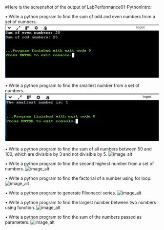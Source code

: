 #Here is the screenshot of the output of LabPerformance01-PythonIntro:

• Write a python program to find the sum of odd and even numbers from a set of numbers.
![image_alt](https://github.com/ZakariaHossainCSE/Artificial-Intelligence-Lab/blob/97602b1b02c5b2e61fd7558ec4acaec2b942ff6e/Even_Odd.png)

• Write a python program to find the smallest number from a set of numbers.
![image_alt](https://github.com/ZakariaHossainCSE/Artificial-Intelligence-Lab/blob/e8dde1fc5546037c81f47d7b9e6bfa0fc3271e48/Smallest_number.png)

• Write a python program to find the sum of all numbers between 50 and 100, which are divisible by 3 and
not divisible by 5.
![image_alt](image_url)

• Write a python program to find the second highest number from a set of numbers.
![image_alt](image_url)

• Write a python program to find the factorial of a number using for loop.
![image_alt](image_url)

• Write a python program to generate Fibonacci series.
![image_alt](image_url)

• Write a python program to find the largest number between two numbers using function.
![image_alt](image_url)

• Write a python program to find the sum of the numbers passed as parameters.
![image_alt](image_url)

